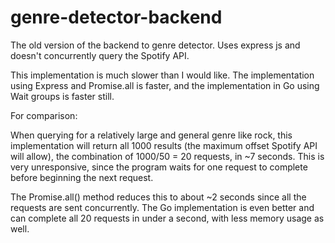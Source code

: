 # genre-detector-backend

The old version of the backend to genre detector. Uses express js and doesn't  concurrently  query the Spotify API.

This implementation is much slower than I would like. The implementation using Express and Promise.all is faster, and the implementation
in Go using Wait groups is faster still.

For comparison:

When querying for a relatively large and general genre like rock, this implementation will return all 1000 results (the maximum offset Spotify API will allow),
the combination of 1000/50 = 20 requests, in ~7 seconds. This is very unresponsive, since the program waits for one request to complete before beginning the next request.

The Promise.all() method reduces this to about ~2 seconds since all the requests are sent concurrently. The Go implementation is even better and can 
complete all 20 requests in under a second, with less memory usage as well.
